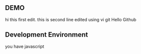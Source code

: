 ## DEMO
hi this first edit.
this is second line edited using vi git
Hello Github
## Development Environment
you have javascript
